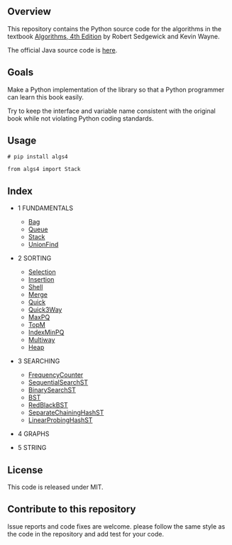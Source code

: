 ## Overview

This repository contains the Python source code for the algorithms in the textbook
<a href = "http://amzn.to/13VNJi7">Algorithms, 4th Edition</a> by Robert Sedgewick and Kevin Wayne.

The official Java source code is <a href="https://github.com/kevin-wayne/algs4">here</a>.

## Goals

Make a Python implementation of the library so that a Python programmer can learn this book easily.

Try to keep the interface and variable name consistent with the original book while not violating Python coding standards.

## Usage

`# pip install algs4`

`from algs4 import Stack`

## Index

* 1 FUNDAMENTALS

  * [Bag](algs4/bag.py)
  * [Queue](algs4/queue.py)
  * [Stack](algs4/stack.py)
  * [UnionFind](algs4/uf.py)

* 2 SORTING

  * [Selection](algs4/selection.py)
  * [Insertion](algs4/insertion.py)
  * [Shell](algs4/shell.py)
  * [Merge](algs4/merge.py)
  * [Quick](algs4/quick.py)
  * [Quick3Way](algs4/quick_3way.py)
  * [MaxPQ](algs4/max_pq.py)
  * [TopM](algs4/top_m.py)
  * [IndexMinPQ](algs4/index_min_pq.py)
  * [Multiway](algs4/multiway.py)
  * [Heap](algs4/heap.py)

* 3 SEARCHING

  * [FrequencyCounter](algs4/frequency_counter.py)
  * [SequentialSearchST](algs4/sequential_search.py)
  * [BinarySearchST](algs4/binary_search_st.py)
  * [BST](algs4/bst.py)
  * [RedBlackBST](algs4/red_black_bst.py)
  * [SeparateChainingHashST](algs4/separate_chaining_hash_st.py)
  * [LinearProbingHashST](algs4/linear_probing_hash_st.py)

* 4 GRAPHS
* 5 STRING

## License

This code is released under MIT.

## Contribute to this repository

Issue reports and code fixes are welcome. please follow the same style as the code in the repository and add test for your
code.

